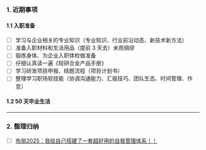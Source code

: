 ### 1. 近期事项
#### 1.1 入职准备 
- [ ] 学习与企业相关的专业知识（专业知识、行业前沿动态、新技术新方法）
- [ ] 准备入职材料和生活用品（提前 3 天去）未雨绸缪 
- [ ] 锻炼身体、为企业入职体检做准备 
- [ ] 仔细认真读一遍《轻研合金产品手册》
- [ ] 学习研发项目申报、结题流程（项目计划书）
- [ ] 整理学习职场软技能（协调沟通能力、汇报技巧、团队生态、时间管理、作息）
#### 1.2 50 天毕业生活 


---
### 2. 整理归纳 

- [ ] [布局2025：我给自己搭建了一套超好用的自我管理体系！！](https://mp.weixin.qq.com/s/K5sB6LLud23PJyTtlAF7OQ)


